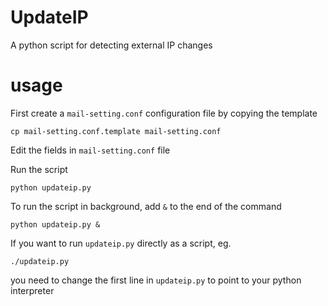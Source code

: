 # UpdateIP
A python script for detecting external IP changes

# usage
First create a `mail-setting.conf` configuration file by copying the template

```
cp mail-setting.conf.template mail-setting.conf
```

Edit the fields in `mail-setting.conf` file

Run the script
```
python updateip.py
```

To run the script in background, add `&` to the end of the command
```
python updateip.py &
```
If you want to run `updateip.py` directly as a script, eg.
```
./updateip.py
```
you need to change the first line in `updateip.py` to point to your python interpreter
